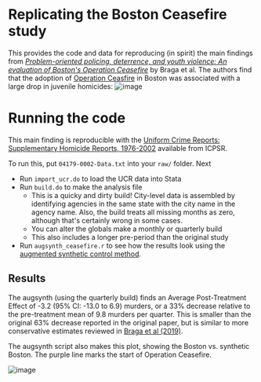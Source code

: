 # Replicating the Boston Ceasefire study

This provides the code and data for reproducing (in spirit) the main findings from *[Problem-oriented policing, deterrence, and youth violence: An evaluation of Boston's Operation Ceasefire](https://www.d.umn.edu/~jmaahs/Correctional%20Assessment/Articles/Braga_problem_oriented%20policing_deterrence.pdf)* by Braga et al. The authors find that the adoption of [Operation Ceasfire](https://en.wikipedia.org/wiki/Operation_Ceasefire) in Boston was associated with a large drop in juvenile homicides:
![image](https://github.com/user-attachments/assets/422e4059-8003-433f-97d8-fc56b3014886)

# Running the code

This main finding is reproducible with the [Uniform Crime Reports: Supplementary Homicide Reports, 1976-2002](https://www.icpsr.umich.edu/web/NACJD/studies/4179/versions/V1) available from ICPSR.

To run this, put `04179-0002-Data.txt` into your `raw/` folder. Next

- Run `import_ucr.do` to load the UCR data into Stata
- Run `build.do` to make the analysis file
  - This is a quicky and dirty build! City-level data is assembled by identifying agencies in the same state with the city name in the agency name. Also, the build treats all missing months as zero, although that's certainly wrong in some cases.
  - You can alter the globals make a monthly or quarterly build
  - This also includes a longer pre-period than the original study
- Run `augsynth_ceasefire.r` to see how the results look using the [augmented synthetic control method](https://arxiv.org/abs/1811.04170).

## Results 

The augsynth (using the quarterly build) finds an Average Post-Treatment Effect of -3.2 (95% CI: -13.0 to 6.9) murders, or a 33% decrease relative to the pre-treatment mean of 9.8 murders per quarter. This is smaller than the original 63% decrease reported in the original paper, but is similar to more conservative estimates reviewed in [Braga et al (2019)](https://scholar.harvard.edu/files/cwinship/files/pulling_levers_skeptic_-_second_edition_update.pdf).

The augsynth script also makes this plot, showing the Boston vs. synthetic Boston. The purple line marks the start of Operation Ceasefire.

![image](https://github.com/user-attachments/assets/52002d80-02ba-4e34-89ec-c2e4340367dc)
